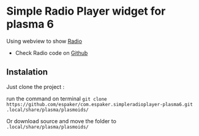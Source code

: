 #  Simple Radio Player widget for plasma 6

Using webview to show [Radio](https://radio.espaker.com/)

- Check Radio code on [Github](https://github.com/espaker/basic-radio-player)

## Instalation

Just clone the project :

run the command on terminal
`git clone https://github.com/espaker/com.espaker.simpleradioplayer-plasma6.git .local/share/plasma/plasmoids/`

Or download source and move the folder to `.local/share/plasma/plasmoids/`
